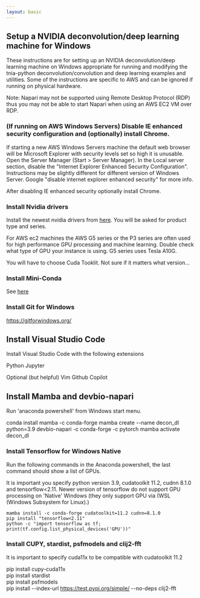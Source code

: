 ```yaml
---
layout: basic
---
```


## Setup a NVIDIA deconvolution/deep learning machine for Windows

These instructions are for setting up an NVIDIA deconvolution/deep learning machine on Windows appropriate for running and modifying the tnia-python deconvolution/convolution and deep learning examples and utilities.   Some of the instructions are specific to AWS and can be ignored if running on physical hardware.

Note:  Napari may not be supported using Remote Desktop Protocol (RDP) thus you may not be able to start Napari when using an AWS EC2 VM over RDP. 

### (If running on AWS Windows Servers) Disable IE enhanced security configuration and (optionally) install Chrome.

If starting a new AWS Windows Servers machine the default web browser will be Microsoft Explorer with security levels set so high it is unusable.  Open the Server Manager (Start > Server Manager). In the Local server section, disable the  "Internet Explorer Enhanced Security Configuration".  Instructions may be slightly different for different version of Windows Server.  Google "disable internet explorer enhanced security" for more info. 

After disabling IE enhanced security optionally install Chrome. 

### Install Nvidia drivers

Install the newest nvidia drivers from [here](https://www.nvidia.com/download/index.aspx).   You will be asked for product type and series.  

For AWS ec2 machines the AWS G5 series or the P3 series are often used for high performance GPU processing and machine learning.   Double check what type of GPU your instance is using.  G5 series uses Tesla A10G.  

You will have to choose Cuda Tooklit.   Not sure if it matters what version...  

### Install Mini-Conda

See [here](https://docs.conda.io/en/latest/miniconda.html) 

### Install Git for Windows

https://gitforwindows.org/

## Install Visual Studio Code 

Install Visual Studio Code with the following extensions

Python
Jupyter

Optional (but helpful)
Vim
Github Copilot


## Install Mamba and devbio-napari

Run 'anaconda powershell' from Windows start menu.  

conda install mamba -c conda-forge
mamba create --name decon_dl python=3.9 devbio-napari -c conda-forge -c pytorch
mamba activate decon_dl


### Install Tensorflow for Windows Native


Run the following commands in the Anaconda powershell, the last command should show a list of GPUs.  

It is important you specify python version 3.9, cudatoolkit 11.2, cudnn 8.1.0 and tensorflow<2.11.  Newer version of tensorflow do not support GPU processing on 'Native' Windows (they only support GPU via (WSL (Windows Subsystem for Linux).)


```
mamba install -c conda-forge cudatoolkit=11.2 cudnn=8.1.0
pip install "tensorflow<2.11"
python -c "import tensorflow as tf; print(tf.config.list_physical_devices('GPU'))"

```

### Install CUPY, stardist, psfmodels and clij2-fft

It is important to specify cuda11x to be compatible with cudatoolkit 11.2  

pip install cupy-cuda11x  
pip install stardist  
pip install psfmodels  
pip install --index-url https://test.pypi.org/simple/ --no-deps clij2-fft  


